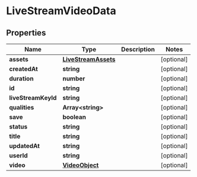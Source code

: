 
# LiveStreamVideoData

## Properties

Name | Type | Description | Notes
------------ | ------------- | ------------- | -------------
**assets** | [**LiveStreamAssets**](LiveStreamAssets.md) |  |  [optional]
**createdAt** | **string** |  |  [optional]
**duration** | **number** |  |  [optional]
**id** | **string** |  |  [optional]
**liveStreamKeyId** | **string** |  |  [optional]
**qualities** | **Array&lt;string&gt;** |  |  [optional]
**save** | **boolean** |  |  [optional]
**status** | **string** |  |  [optional]
**title** | **string** |  |  [optional]
**updatedAt** | **string** |  |  [optional]
**userId** | **string** |  |  [optional]
**video** | [**VideoObject**](VideoObject.md) |  |  [optional]



